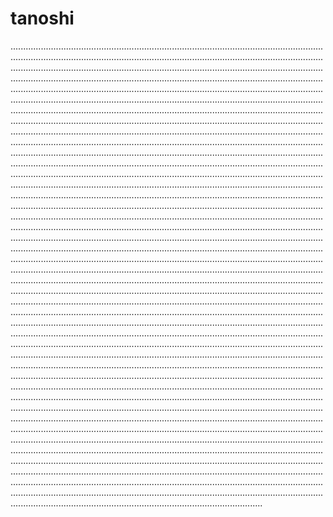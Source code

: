 # tanoshi
........................................................................................................................................................................................................................................................................................................................................................................................................................................................................................................................................................................................................................................................................................................................................................................................................................................................................................................................................................................................................................................................................................................................................................................................................................................................................................................................................................................................................................................................................................................................................................................................................................................................................................................................................................................................................................................................................................................................................................................................................................................................................................................................................................................................................................................................................................................................................................................................................................................................................................................................................................................................................................................................................................................................................................................................................................................................................................................................................................................................................................................................................................................................................................................................................................................................................................................................................................................................................................................................................................................................................................................................................................................................................................................................................................................................................................................................................................................................................................................................................................................................................................................................................................................................................................................................................................................................................................................................................................................................................................................................................................................................................................................................................................................................................................................................................................................................................................................................................................................................................................................................................................................................................................................................................................................................................................................................................................................................................................................................................................................................................................................................................................................................